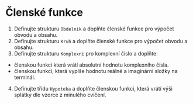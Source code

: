 # Členské funkce

1) Definujte strukturu `Obdelnik` a doplňte členské funkce pro výpočet obvodu a obsahu.
2) Definujte strukturu `Kruh` a doplňte členské funkce pro výpočet obvodu a obsahu.
3) Definujte strukturu `Komplexni` pro komplexní číslo a doplňte:
  - členskou funkci která vrátí absolutní hodnotu komplexního čísla.
  - členskou funkci, která vypíše hodnotu reálné a imaginární složky na terminál.
4) Definujte třídu `Hypoteka` a doplňte členskou funkci, která vrátí výši splátky dle vzorce z minulého cvičení.
